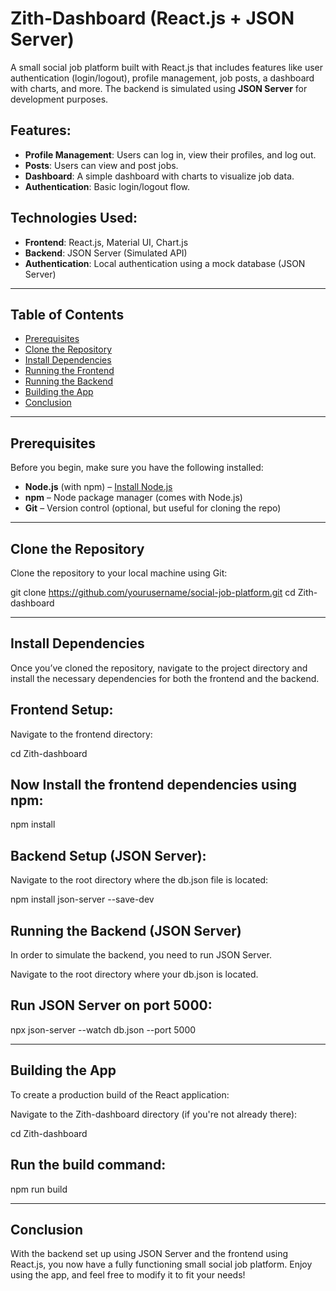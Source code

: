 # Zith-Dashboard (React.js + JSON Server)

A small social job platform built with React.js that includes features like user authentication (login/logout), profile management, job posts, a dashboard with charts, and more. The backend is simulated using **JSON Server** for development purposes.

## Features:
- **Profile Management**: Users can log in, view their profiles, and log out.
- **Posts**: Users can view and post jobs.
- **Dashboard**: A simple dashboard with charts to visualize job data.
- **Authentication**: Basic login/logout flow.

## Technologies Used:
- **Frontend**: React.js, Material UI, Chart.js
- **Backend**: JSON Server (Simulated API)
- **Authentication**: Local authentication using a mock database (JSON Server)

---

## Table of Contents

- [Prerequisites](#prerequisites)
- [Clone the Repository](#clone-the-repository)
- [Install Dependencies](#install-dependencies)
- [Running the Frontend](#running-the-frontend)
- [Running the Backend](#running-the-backend)
- [Building the App](#building-the-app)
- [Conclusion](#conclusion)

---

## Prerequisites

Before you begin, make sure you have the following installed:

- **Node.js** (with npm) – [Install Node.js](https://nodejs.org/)
- **npm** – Node package manager (comes with Node.js)
- **Git** – Version control (optional, but useful for cloning the repo)

---

## Clone the Repository

Clone the repository to your local machine using Git:

git clone https://github.com/yourusername/social-job-platform.git
cd Zith-dashboard

---


## **Install Dependencies**
Once you’ve cloned the repository, navigate to the project directory and install the necessary dependencies for both the frontend and the backend.

## Frontend Setup:
Navigate to the frontend directory:

cd Zith-dashboard

## Now Install the frontend dependencies using npm:

npm install

## Backend Setup (JSON Server):

Navigate to the root directory where the db.json file is located:

npm install json-server --save-dev

## Running the Backend (JSON Server)
In order to simulate the backend, you need to run JSON Server.

Navigate to the root directory where your db.json is located.

## Run JSON Server on port 5000:

npx json-server --watch db.json --port 5000

---

## **Building the App**
To create a production build of the React application:

Navigate to the Zith-dashboard directory (if you're not already there):

cd Zith-dashboard

## **Run the build command:**

npm run build

---

## **Conclusion**
With the backend set up using JSON Server and the frontend using React.js, you now have a fully functioning small social job platform. Enjoy using the app, and feel free to modify it to fit your needs!
